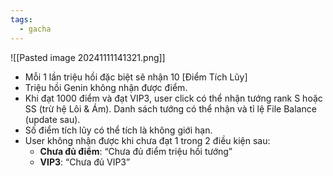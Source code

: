 ```yaml
---
tags:
  - gacha
---
```

![[Pasted image 20241111141321.png]]
- Mỗi 1 lần triệu hồi đặc biệt sẽ nhận 10 [Điểm Tích Lũy]
- Triệu hồi Genin không nhận được điểm.
- Khi đạt 1000 điểm và đạt VIP3, user click có thể nhận tướng rank S hoặc SS (trừ hệ Lôi & Ám). Danh sách tướng có thể nhận và tỉ lệ File Balance (update sau).
- Số điểm tích lũy có thể tích là không giới hạn.
- User không nhận được khi chưa đạt 1 trong 2 điều kiện sau:
	- **Chưa đủ điểm**: “Chưa đủ điểm triệu hồi tướng”
	- **VIP3**: “Chưa đủ VIP3”